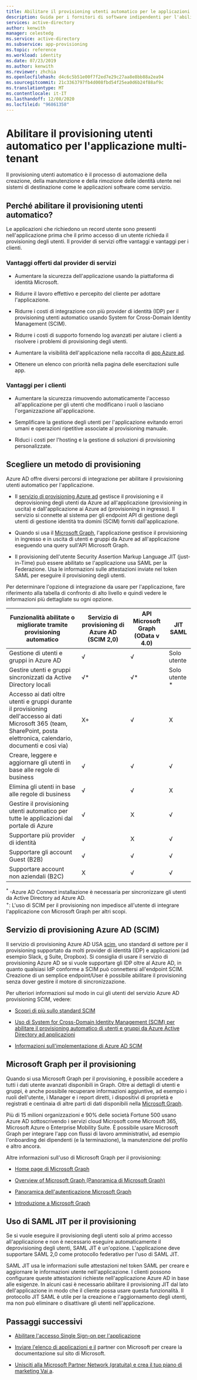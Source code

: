 ```yaml
---
title: Abilitare il provisioning utenti automatico per le applicazioni multi-tenant-Azure AD
description: Guida per i fornitori di software indipendenti per l'abilitazione del provisioning automatizzato
services: active-directory
author: kenwith
manager: celestedg
ms.service: active-directory
ms.subservice: app-provisioning
ms.topic: reference
ms.workload: identity
ms.date: 07/23/2019
ms.author: kenwith
ms.reviewer: zhchia
ms.openlocfilehash: d4c6c5b51e00f7f2ed7e29c27aa8e8bb88a2ea94
ms.sourcegitcommit: 21c3363797fb4d008fbd54f25ea0d6b24f88af9c
ms.translationtype: MT
ms.contentlocale: it-IT
ms.lasthandoff: 12/08/2020
ms.locfileid: "96861358"
---
```

# <a name="enable-automatic-user-provisioning-for-your-multi-tenant-application"></a>Abilitare il provisioning utenti automatico per l'applicazione multi-tenant

Il provisioning utenti automatico è il processo di automazione della creazione, della manutenzione e della rimozione delle identità utente nei sistemi di destinazione come le applicazioni software come servizio.

## <a name="why-enable-automatic-user-provisioning"></a>Perché abilitare il provisioning utenti automatico?

Le applicazioni che richiedono un record utente sono presenti nell'applicazione prima che il primo accesso di un utente richieda il provisioning degli utenti. Il provider di servizi offre vantaggi e vantaggi per i clienti.

### <a name="benefits-to-you-as-the-service-provider"></a>Vantaggi offerti dal provider di servizi

* Aumentare la sicurezza dell'applicazione usando la piattaforma di identità Microsoft.

* Ridurre il lavoro effettivo e percepito del cliente per adottare l'applicazione.

* Ridurre i costi di integrazione con più provider di identità (IDP) per il provisioning utenti automatico usando System for Cross-Domain Identity Management (SCIM).

* Ridurre i costi di supporto fornendo log avanzati per aiutare i clienti a risolvere i problemi di provisioning degli utenti.

* Aumentare la visibilità dell'applicazione nella raccolta di [app Azure ad](https://azuremarketplace.microsoft.com/marketplace/apps).

* Ottenere un elenco con priorità nella pagina delle esercitazioni sulle app.

### <a name="benefits-to-your-customers"></a>Vantaggi per i clienti

* Aumentare la sicurezza rimuovendo automaticamente l'accesso all'applicazione per gli utenti che modificano i ruoli o lasciano l'organizzazione all'applicazione.

* Semplificare la gestione degli utenti per l'applicazione evitando errori umani e operazioni ripetitive associate al provisioning manuale.

* Riduci i costi per l'hosting e la gestione di soluzioni di provisioning personalizzate.

## <a name="choose-a-provisioning-method"></a>Scegliere un metodo di provisioning

Azure AD offre diversi percorsi di integrazione per abilitare il provisioning utenti automatico per l'applicazione.

* Il [servizio di provisioning Azure ad](../app-provisioning/user-provisioning.md) gestisce il provisioning e il deprovisioning degli utenti da Azure ad all'applicazione (provisioning in uscita) e dall'applicazione ai Azure ad (provisioning in ingresso). Il servizio si connette al sistema per gli endpoint API di gestione degli utenti di gestione identità tra domini (SCIM) forniti dall'applicazione.

* Quando si usa il [Microsoft Graph](/graph/), l'applicazione gestisce il provisioning in ingresso e in uscita di utenti e gruppi da Azure ad all'applicazione eseguendo una query sull'API Microsoft Graph.

* Il provisioning dell'utente Security Assertion Markup Language JIT (just-in-Time) può essere abilitato se l'applicazione usa SAML per la Federazione. Usa le informazioni sulle attestazioni inviate nel token SAML per eseguire il provisioning degli utenti.

Per determinare l'opzione di integrazione da usare per l'applicazione, fare riferimento alla tabella di confronto di alto livello e quindi vedere le informazioni più dettagliate su ogni opzione.

| Funzionalità abilitate o migliorate tramite provisioning automatico| Servizio di provisioning di Azure AD (SCIM 2,0)| API Microsoft Graph (OData v 4.0)| JIT SAML |
|---|---|---|---|
| Gestione di utenti e gruppi in Azure AD| √| √| Solo utente |
| Gestire utenti e gruppi sincronizzati da Active Directory locali| √*| √*| Solo utente * |
| Accesso ai dati oltre utenti e gruppi durante il provisioning dell'accesso ai dati Microsoft 365 (team, SharePoint, posta elettronica, calendario, documenti e così via)| X+| √| X |
| Creare, leggere e aggiornare gli utenti in base alle regole di business| √| √| √ |
| Elimina gli utenti in base alle regole di business| √| √| X |
| Gestire il provisioning utenti automatico per tutte le applicazioni dal portale di Azure| √| X| √ |
| Supportare più provider di identità| √| X| √ |
| Supportare gli account Guest (B2B)| √| √| √ |
| Supportare account non aziendali (B2C)| X| √| √ |

<sup>*</sup> -Azure AD Connect installazione è necessaria per sincronizzare gli utenti da Active Directory ad Azure AD.  
<sup>+</sup >: L'uso di SCIM per il provisioning non impedisce all'utente di integrare l'applicazione con Microsoft Graph per altri scopi.

## <a name="azure-ad-provisioning-service-scim"></a>Servizio di provisioning Azure AD (SCIM)

Il servizio di provisioning Azure AD USA [scim](https://aka.ms/SCIMOverview), uno standard di settore per il provisioning supportato da molti provider di identità (IDP) e applicazioni (ad esempio Slack, g Suite, Dropbox). Si consiglia di usare il servizio di provisioning Azure AD se si vuole supportare gli IDP oltre al Azure AD, in quanto qualsiasi IdP conforme a SCIM può connettersi all'endpoint SCIM. Creazione di un semplice endpoint/User è possibile abilitare il provisioning senza dover gestire il motore di sincronizzazione. 

Per ulteriori informazioni sul modo in cui gli utenti del servizio Azure AD provisioning SCIM, vedere: 

* [Scopri di più sullo standard SCIM](https://aka.ms/SCIMOverview)

* [Uso di System for Cross-Domain Identity Management (SCIM) per abilitare il provisioning automatico di utenti e gruppi da Azure Active Directory ad applicazioni](../app-provisioning/use-scim-to-provision-users-and-groups.md)

* [Informazioni sull'implementazione di Azure AD SCIM](../app-provisioning/use-scim-to-provision-users-and-groups.md)

## <a name="microsoft-graph-for-provisioning"></a>Microsoft Graph per il provisioning

Quando si usa Microsoft Graph per il provisioning, è possibile accedere a tutti i dati utente avanzati disponibili in Graph. Oltre ai dettagli di utenti e gruppi, è anche possibile recuperare informazioni aggiuntive, ad esempio i ruoli dell'utente, i Manager e i report diretti, i dispositivi di proprietà e registrati e centinaia di altre parti di dati disponibili nella [Microsoft Graph](/graph/api/overview). 

Più di 15 milioni organizzazioni e 90% delle società Fortune 500 usano Azure AD sottoscrivendo i servizi cloud Microsoft come Microsoft 365, Microsoft Azure o Enterprise Mobility Suite. È possibile usare Microsoft Graph per integrare l'app con flussi di lavoro amministrativi, ad esempio l'onboarding dei dipendenti (e la terminazione), la manutenzione del profilo e altro ancora. 

Altre informazioni sull'uso di Microsoft Graph per il provisioning:

* [Home page di Microsoft Graph](https://developer.microsoft.com/graph)

* [Overview of Microsoft Graph (Panoramica di Microsoft Graph)](/graph/overview)

* [Panoramica dell'autenticazione Microsoft Graph](/graph/auth/)

* [Introduzione a Microsoft Graph](https://developer.microsoft.com/graph/get-started)

## <a name="using-saml-jit-for-provisioning"></a>Uso di SAML JIT per il provisioning

Se si vuole eseguire il provisioning degli utenti solo al primo accesso all'applicazione e non è necessario eseguire automaticamente il deprovisioning degli utenti, SAML JIT è un'opzione. L'applicazione deve supportare SAML 2,0 come protocollo federativo per l'uso di SAML JIT.

SAML JIT usa le informazioni sulle attestazioni nel token SAML per creare e aggiornare le informazioni utente nell'applicazione. I clienti possono configurare queste attestazioni richieste nell'applicazione Azure AD in base alle esigenze. In alcuni casi è necessario abilitare il provisioning JIT dal lato dell'applicazione in modo che il cliente possa usare questa funzionalità. Il protocollo JIT SAML è utile per la creazione e l'aggiornamento degli utenti, ma non può eliminare o disattivare gli utenti nell'applicazione.

## <a name="next-steps"></a>Passaggi successivi

* [Abilitare l'accesso Single Sign-on per l'applicazione](../develop/v2-howto-app-gallery-listing.md)

* [Inviare l'elenco di applicazioni e il](https://microsoft.sharepoint.com/teams/apponboarding/Apps/SitePages/Default.aspx) partner con Microsoft per creare la documentazione sul sito di Microsoft.

* [Unisciti alla Microsoft Partner Network (gratuita) e crea il tuo piano di marketing Vai a](https://partner.microsoft.com/explore/commercial).
